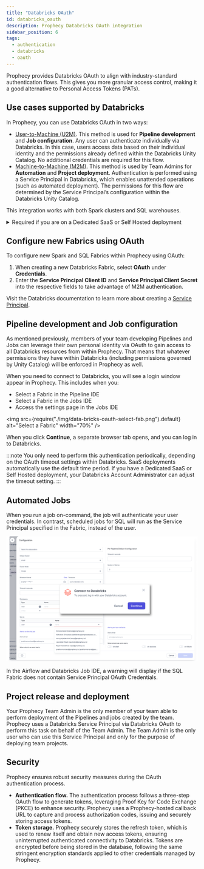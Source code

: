 ```yaml
---
title: "Databricks OAuth"
id: databricks_oauth
description: Prophecy Databricks OAuth integration
sidebar_position: 6
tags:
  - authentication
  - databricks
  - oauth
---
```


Prophecy provides Databricks OAuth to align with industry-standard authentication flows. This gives you more granular access control, making it a good alternative to Personal Access Tokens (PATs).

## Use cases supported by Databricks

In Prophecy, you can use Databricks OAuth in two ways:

- [User-to-Machine (U2M)](https://docs.databricks.com/en/dev-tools/auth/oauth-u2m.html). This method is used for **Pipeline development** and **Job configuration**. Any user can authenticate individually via Databricks. In this case, users access data based on their individual identity and the permissions already defined within the Databricks Unity Catalog. No additional credentials are required for this flow.
- [Machine-to-Machine (M2M)](https://docs.databricks.com/en/dev-tools/auth/oauth-m2m.html). This method is used by Team Admins for **Automation** and **Project deployment**. Authentication is performed using a Service Principal in Databricks, which enables unattended operations (such as automated deployment). The permissions for this flow are determined by the Service Principal’s configuration within the Databricks Unity Catalog.

This integration works with both Spark clusters and SQL warehouses.

<details>
  <summary>Required if you are on a Dedicated SaaS or Self Hosted deployment</summary>

### Register Prophecy as an App Connection in Databricks

First, the Databricks Account Admin need to complete the following steps **once** for your Prophecy deployment:

1. On Databricks, navigate to **Account Settings > App connections**.
2. Create a new App connection for Prophecy. This process generates Databricks OAuth Application fields on the Prophecy side.
3. Under Client ID, copy your **OAuth Client ID** for the application, and share it with your Prophecy Cluster Admin.
4. Under Client secret, select **Generate a client secret**. Share it with your Prophecy Cluster Admin.
5. Click **Save**.

Then, the Prophecy Cluster Admin has to add the Databricks credentials to Prophecy:

1. Navigate to **Admin Settings > Security**.
2. Under **Databrick OAuth Application (U2M)**, paste the **Client ID** and the **Client Secret** into the respective fields.

</details>

## Configure new Fabrics using OAuth

To configure new Spark and SQL Fabrics within Prophecy using OAuth:

1. When creating a new Databricks Fabric, select **OAuth** under **Credentials**.
2. Enter the **Service Principal Client ID** and **Service Principal Client Secret** into the respective fields to take advantage of M2M authentication.

Visit the Databricks documentation to learn more about creating a [Service Principal](https://docs.databricks.com/en/dev-tools/auth/oauth-m2m.html).

## Pipeline development and Job configuration

As mentioned previously, members of your team developing Pipelines and Jobs can leverage their own personal identity via OAuth to gain access to all Databricks resources from within Prophecy. That means that whatever permissions they have within Databricks (including permissions governed by Unity Catalog) will be enforced in Prophecy as well.

When you need to connect to Databricks, you will see a login window appear in Prophecy. This includes when you:

- Select a Fabric in the Pipeline IDE
- Select a Fabric in the Jobs IDE
- Access the settings page in the Jobs IDE

<img
src={require("./img/data-bricks-oauth-select-fab.png").default}
alt="Select a Fabric"
width="70%"
/>

When you click **Continue**, a separate browser tab opens, and you can log in to Databricks.

:::note
You only need to perform this authentication periodically, depending on the OAuth timeout settings within Databricks. SaaS deployments automatically use the default time period. If you have a Dedicated SaaS or Self Hosted deployment, your Databricks Account Administrator can adjust the timeout setting.
:::

## Automated Jobs

When you run a job on-command, the job will authenticate your user credentials. In contrast, scheduled jobs for SQL will run as the Service Principal specified in the Fabric, instead of the user.

![Job configuration](img/data-bricks-oauth-job-configuration.png)

In the Airflow and Databricks Job IDE, a warning will display if the SQL Fabric does not contain Service Principal OAuth Credentials.

## Project release and deployment

Your Prophecy Team Admin is the only member of your team able to perform deployment of the Pipelines and jobs created by the team. Prophecy uses a Databricks Service Principal via Databricks OAuth to perform this task on behalf of the Team Admin. The Team Admin is the only user who can use this Service Principal and only for the purpose of deploying team projects.

## Security

Prophecy ensures robust security measures during the OAuth authentication process.

- **Authentication flow.** The authentication process follows a three-step OAuth flow to generate tokens, leveraging Proof Key for Code Exchange (PKCE) to enhance security. Prophecy uses a Prophecy-hosted callback URL to capture and process authorization codes, issuing and securely storing access tokens.
- **Token storage.** Prophecy securely stores the refresh token, which is used to renew itself and obtain new access tokens, ensuring uninterrupted authenticated connectivity to Databricks. Tokens are encrypted before being stored in the database, following the same stringent encryption standards applied to other credentials managed by Prophecy.
